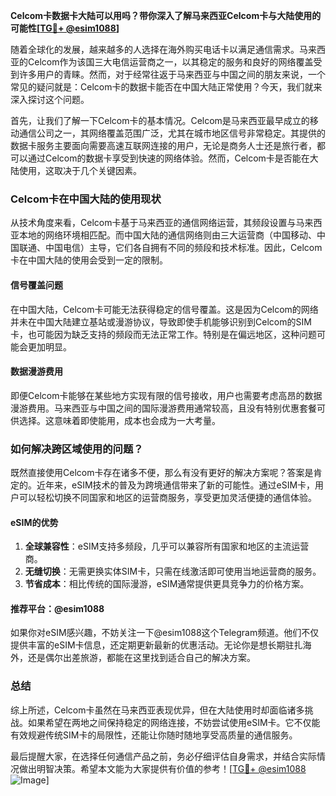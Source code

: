 **Celcom卡数据卡大陆可以用吗？带你深入了解马来西亚Celcom卡与大陆使用的可能性[[TG💪+ @esim1088](https://t.me/s/esim1088)]**

随着全球化的发展，越来越多的人选择在海外购买电话卡以满足通信需求。马来西亚的Celcom作为该国三大电信运营商之一，以其稳定的服务和良好的网络覆盖受到许多用户的青睐。然而，对于经常往返于马来西亚与中国之间的朋友来说，一个常见的疑问就是：Celcom卡的数据卡能否在中国大陆正常使用？今天，我们就来深入探讨这个问题。

首先，让我们了解一下Celcom卡的基本情况。Celcom是马来西亚最早成立的移动通信公司之一，其网络覆盖范围广泛，尤其在城市地区信号非常稳定。其提供的数据卡服务主要面向需要高速互联网连接的用户，无论是商务人士还是旅行者，都可以通过Celcom的数据卡享受到快速的网络体验。然而，Celcom卡是否能在大陆使用，这取决于几个关键因素。

### Celcom卡在中国大陆的使用现状

从技术角度来看，Celcom卡基于马来西亚的通信网络运营，其频段设置与马来西亚本地的网络环境相匹配。而中国大陆的通信网络则由三大运营商（中国移动、中国联通、中国电信）主导，它们各自拥有不同的频段和技术标准。因此，Celcom卡在中国大陆的使用会受到一定的限制。

#### 信号覆盖问题
在中国大陆，Celcom卡可能无法获得稳定的信号覆盖。这是因为Celcom的网络并未在中国大陆建立基站或漫游协议，导致即使手机能够识别到Celcom的SIM卡，也可能因为缺乏支持的频段而无法正常工作。特别是在偏远地区，这种问题可能会更加明显。

#### 数据漫游费用
即便Celcom卡能够在某些地方实现有限的信号接收，用户也需要考虑高昂的数据漫游费用。马来西亚与中国之间的国际漫游费用通常较高，且没有特别优惠套餐可供选择。这意味着即使能用，成本也会成为一大考量。

### 如何解决跨区域使用的问题？

既然直接使用Celcom卡存在诸多不便，那么有没有更好的解决方案呢？答案是肯定的。近年来，eSIM技术的普及为跨境通信带来了新的可能性。通过eSIM卡，用户可以轻松切换不同国家和地区的运营商服务，享受更加灵活便捷的通信体验。

#### eSIM的优势
1. **全球兼容性**：eSIM支持多频段，几乎可以兼容所有国家和地区的主流运营商。
2. **无缝切换**：无需更换实体SIM卡，只需在线激活即可使用当地运营商的服务。
3. **节省成本**：相比传统的国际漫游，eSIM通常提供更具竞争力的价格方案。

#### 推荐平台：@esim1088
如果你对eSIM感兴趣，不妨关注一下@esim1088这个Telegram频道。他们不仅提供丰富的eSIM卡信息，还定期更新最新的优惠活动。无论你是想长期驻扎海外，还是偶尔出差旅游，都能在这里找到适合自己的解决方案。

### 总结

综上所述，Celcom卡虽然在马来西亚表现优异，但在大陆使用时却面临诸多挑战。如果希望在两地之间保持稳定的网络连接，不妨尝试使用eSIM卡。它不仅能有效规避传统SIM卡的局限性，还能让你随时随地享受高质量的通信服务。

最后提醒大家，在选择任何通信产品之前，务必仔细评估自身需求，并结合实际情况做出明智决策。希望本文能为大家提供有价值的参考！[[TG💪+ @esim1088](https://t.me/s/esim1088) ![Image](https://i.postimg.cc/4NQfJmqS/Snipaste-2025-05-13-00-14-12.png)]